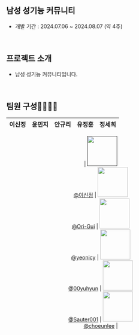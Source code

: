 
  ## 남성 성기능 커뮤니티
- 개발 기간 : 2024.07.06 ~ 2024.08.07 (약 4주)

<br>

## 프로젝트 소개

- 남성 성기능 커뮤니티입니다.

<br>

## 팀원 구성👨‍👩‍👧‍👦
<div align="center">

| **이신정** | **윤민지** | **안규리** | **유정훈** | **정세희** |
| :------: | :------: | :------: | :------: | :------: |
| 
[<img src="https://avatars.githubusercontent.com/u/99483558?s=96&v=4" height="80" width="80"> <br/> @이신정]()
|
[<img src="https://avatars.githubusercontent.com/u/100835168?s=96&v=4" height="80" width="80"> <br/> @Ori-Gui](https://github.com/Ori-Gui)
|
[<img src="https://avatars.githubusercontent.com/u/111040042?s=96&v=4" height="80" width="80"> <br/> @yeonicy](https://github.com/yeonicy)
|
[<img src="https://avatars.githubusercontent.com/u/125079725?s=96&v=4" height="80" width="80"> <br/> @00yuhyun](https://github.com/00yuhyun)
|
[<img src="https://avatars.githubusercontent.com/u/54736876?s=96&v=4" height="80" width="80"> <br/> @Sauter001](https://github.com/Sauter001)
|
[<img src="https://avatars.githubusercontent.com/u/69998481?s=96&v=4" height="80" width="80"> <br/> @choeunlee](https://github.com/choeunlee)
|

</div>




<br>
